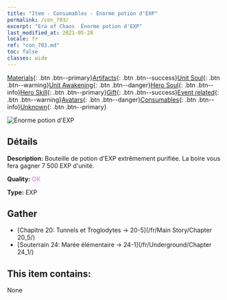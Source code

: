 ```yaml
---
title: "Item - Consumables - Énorme potion d'EXP"
permalink: /con_703/
excerpt: "Era of Chaos  Énorme potion d'EXP"
last_modified_at: 2021-05-28
locale: fr
ref: "con_703.md"
toc: false
classes: wide
---
```

 [Materials](/ItemsFR/){: .btn .btn--primary}[Artifacts](/ItemsFR/Artifacts/){: .btn .btn--success}[Unit Soul](/ItemsFR/UnitSoul/){: .btn .btn--warning}[Unit Awakening](/ItemsFR/UnitAwakening/){: .btn .btn--danger}[Hero Soul](/ItemsFR/HeroSoul/){: .btn .btn--info}[Hero Skill](/ItemsFR/HeroSkill/){: .btn .btn--primary}[Gift](/ItemsFR/Gift/){: .btn .btn--success}[Event related](/ItemsFR/Events/){: .btn .btn--warning}[Avatars](/ItemsFR/Avatars/){: .btn .btn--danger}[Consumables](/ItemsFR/Consumables/){: .btn .btn--info}[Unknown](/ItemsFR/Unknown/){: .btn .btn--primary}

 ![Énorme potion d'EXP](/images/t/i_503.png)

## Détails
 **Description:** Bouteille de potion d'EXP extrêmement purifiée. La boire vous fera gagner 7 500 EXP d'unité.

 **Quality:** <span style="color: #DA70D6">OK</span>

 **Type:** EXP

## Gather

*    [Chapitre 20: Tunnels et Troglodytes -> 20-5](/fr/Main Story/Chapter 20_5/) 
*    [Souterrain 24: Marée élémentaire -> 24-1](/fr/Underground/Chapter 24_1/) 

## This item contains:

  None

